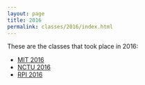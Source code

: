 ```yaml
---
layout: page
title: 2016
permalink: classes/2016/index.html
---
```


These are the classes that took place in 2016:

- [MIT 2016](16-MIT/)
- [NCTU 2016](16-NCTU/)
- [RPI 2016](16-RPI/)
